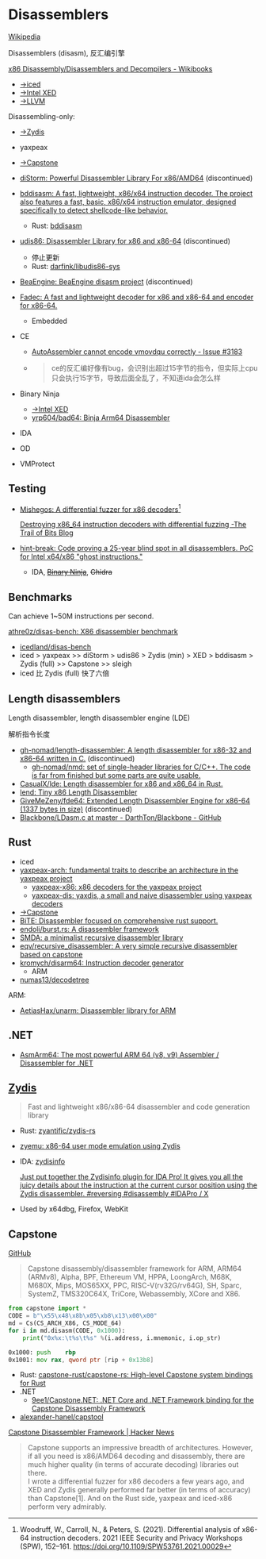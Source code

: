 # Disassemblers
[Wikipedia](https://en.wikipedia.org/wiki/Disassembler)

Disassemblers (disasm), 反汇编引擎

[x86 Disassembly/Disassemblers and Decompilers - Wikibooks](https://en.wikibooks.org/wiki/X86_Disassembly/Disassemblers_and_Decompilers)

- [→iced](Assemblers.md#iced)
- [→Intel XED](Assemblers.md#intel-xed)
- [→LLVM](Assemblers.md#llvm)

Disassembling-only:
- [→Zydis](#zydis)
- yaxpeax
- [→Capstone](#capstone)

- [diStorm: Powerful Disassembler Library For x86/AMD64](https://github.com/gdabah/distorm) (discontinued)
- [bddisasm: A fast, lightweight, x86/x64 instruction decoder. The project also features a fast, basic, x86/x64 instruction emulator, designed specifically to detect shellcode-like behavior.](https://github.com/bitdefender/bddisasm)
  - Rust: [bddisasm](https://docs.rs/bddisasm/latest/bddisasm/)
- [udis86: Disassembler Library for x86 and x86-64](https://github.com/vmt/udis86) (discontinued)
  - 停止更新
  - Rust: [darfink/libudis86-sys](https://github.com/darfink/libudis86-sys)
- [BeaEngine: BeaEngine disasm project](https://github.com/BeaEngine/beaengine) (discontinued)
- [Fadec: A fast and lightweight decoder for x86 and x86-64 and encoder for x86-64.](https://github.com/aengelke/fadec)
  - Embedded

- CE
  - [AutoAssembler cannot encode vmovdqu correctly - Issue #3183](https://github.com/cheat-engine/cheat-engine/issues/3183)
  - > ce的反汇编好像有bug，会识别出超过15字节的指令，但实际上cpu只会执行15字节，导致后面全乱了，不知道ida会怎么样
- Binary Ninja
  - [→Intel XED](Assemblers.md#intel-xed)
  - [yrp604/bad64: Binja Arm64 Disassembler](https://github.com/yrp604/bad64)
- IDA
- OD
- VMProtect

## Testing
- [Mishegos: A differential fuzzer for x86 decoders](https://github.com/trailofbits/mishegos/)[^woodruffDifferentialAnalysisX86642021]

  [Destroying x86_64 instruction decoders with differential fuzzing -The Trail of Bits Blog](https://blog.trailofbits.com/2019/10/31/destroying-x86_64-instruction-decoders-with-differential-fuzzing/)
- [hint-break: Code proving a 25-year blind spot in all disassemblers. PoC for Intel x64/x86 "ghost instructions."](https://github.com/sapdragon/hint-break)
  - IDA, ~~[Binary Ninja](https://github.com/sapdragon/hint-break/issues/1)~~, ~~Ghidra~~

## Benchmarks
Can achieve 1~50M instructions per second.

[athre0z/disas-bench: X86 disassembler benchmark](https://github.com/athre0z/disas-bench)
- [icedland/disas-bench](https://github.com/icedland/disas-bench)
- iced > yaxpeax >> diStorm > udis86 > Zydis (min) > XED > bddisasm > Zydis (full) >> Capstone >> sleigh
- iced 比 Zydis (full) 快了六倍

## Length disassemblers
Length disassembler, length disassembler engine (LDE)

解析指令长度

- [gh-nomad/length-disassembler: A length disassembler for x86-32 and x86-64 written in C.](https://github.com/gh-nomad/length-disassembler) (discontinued)
  - [gh-nomad/nmd: set of single-header libraries for C/C++. The code is far from finished but some parts are quite usable.](https://github.com/gh-nomad/nmd)
- [CasualX/lde: Length disassembler for x86 and x86\_64 in Rust.](https://github.com/CasualX/lde)
- [lend: Tiny x86 Length Disassembler](https://github.com/greenbender/lend)
- [GiveMeZeny/fde64: Extended Length Disassembler Engine for x86-64 (1337 bytes in size)](https://github.com/GiveMeZeny/fde64) (discontinued)
- [Blackbone/LDasm.c at master - DarthTon/Blackbone - GitHub](https://github.com/DarthTon/Blackbone/blob/master/src/BlackBone/Asm/LDasm.c)

## Rust
- iced
- [yaxpeax-arch: fundamental traits to describe an architecture in the yaxpeax project](https://github.com/iximeow/yaxpeax-arch)
  - [yaxpeax-x86: x86 decoders for the yaxpeax project](https://github.com/iximeow/yaxpeax-x86)
  - [yaxpeax-dis: yaxdis, a small and naive disassembler using yaxpeax decoders](https://github.com/iximeow/yaxpeax-dis)
- [→Capstone](#capstone)
- [BiTE: Disassembler focused on comprehensive rust support.](https://github.com/WINSDK/bite)
- [endoli/burst.rs: A disassembler framework](https://github.com/endoli/burst.rs)
- [SMDA: a minimalist recursive disassembler library](https://github.com/marirs/smda-rs)
- [eqv/recursive\_disassembler: A very simple recursive disassembler based on capstone](https://github.com/eqv/recursive_disassembler)
- [kromych/disarm64: Instruction decoder generator](https://github.com/kromych/disarm64)
  - ARM
- [numas13/decodetree](https://github.com/numas13/decodetree)

ARM:
- [AetiasHax/unarm: Disassembler library for ARM](https://github.com/AetiasHax/unarm)

## .NET
- [AsmArm64: The most powerful ARM 64 (v8, v9) Assembler / Disassembler for .NET](https://github.com/xoofx/AsmArm64)

## [Zydis](https://github.com/zyantific/zydis)
> Fast and lightweight x86/x86-64 disassembler and code generation library

- Rust: [zyantific/zydis-rs](https://github.com/zyantific/zydis-rs/)
- [zyemu: x86-64 user mode emulation using Zydis](https://github.com/ZehMatt/zyemu)
- IDA: [zydisinfo](https://github.com/milankovo/zydisinfo)

  [Just put together the Zydisinfo plugin for IDA Pro! It gives you all the juicy details about the instruction at the current cursor position using the Zydis disassembler. #reversing #disassembly #IDAPro / X](https://x.com/Milankovo001/status/1889766957580161207)
- Used by x64dbg, Firefox, WebKit

## Capstone
[GitHub](https://github.com/capstone-engine/capstone)

> Capstone disassembly/disassembler framework for ARM, ARM64 (ARMv8), Alpha, BPF, Ethereum VM, HPPA, LoongArch, M68K, M680X, Mips, MOS65XX, PPC, RISC-V(rv32G/rv64G), SH, Sparc, SystemZ, TMS320C64X, TriCore, Webassembly, XCore and X86.

```python
from capstone import *
CODE = b"\x55\x48\x8b\x05\xb8\x13\x00\x00"
md = Cs(CS_ARCH_X86, CS_MODE_64)
for i in md.disasm(CODE, 0x1000):
    print("0x%x:\t%s\t%s" %(i.address, i.mnemonic, i.op_str)
```
```asm
0x1000: push    rbp
0x1001: mov rax, qword ptr [rip + 0x13b8]
```

- Rust: [capstone-rust/capstone-rs: High-level Capstone system bindings for Rust](https://github.com/capstone-rust/capstone-rs)
- .NET
  - [9ee1/Capstone.NET: .NET Core and .NET Framework binding for the Capstone Disassembly Framework](https://github.com/9ee1/Capstone.NET)
- [alexander-hanel/capstool](https://github.com/alexander-hanel/capstool)

[Capstone Disassembler Framework | Hacker News](https://news.ycombinator.com/item?id=41648711)
> Capstone supports an impressive breadth of architectures. However, if all you need is x86/AMD64 decoding and disassembly, there are much higher quality (in terms of accurate decoding) libraries out there.  
> I wrote a differential fuzzer for x86 decoders a few years ago, and XED and Zydis generally performed far better (in terms of accuracy) than Capstone[1]. And on the Rust side, yaxpeax and iced-x86 perform very admirably.


[^woodruffDifferentialAnalysisX86642021]: Woodruff, W., Carroll, N., & Peters, S. (2021). Differential analysis of x86-64 instruction decoders. 2021 IEEE Security and Privacy Workshops (SPW), 152–161. https://doi.org/10.1109/SPW53761.2021.00029
